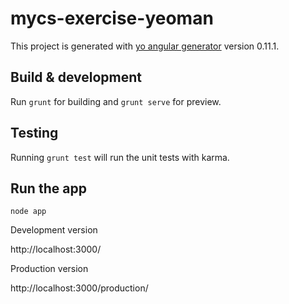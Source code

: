 # mycs-exercise-yeoman

This project is generated with [yo angular generator](https://github.com/yeoman/generator-angular)
version 0.11.1.

## Build & development

Run `grunt` for building and `grunt serve` for preview.

## Testing

Running `grunt test` will run the unit tests with karma.

## Run the app

```shell
node app
```

Development version

http://localhost:3000/

Production version

http://localhost:3000/production/
